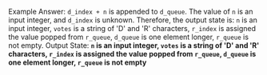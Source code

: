 Example Answer:
`d_index + n` is appended to `d_queue`. The value of `n` is an input integer, and `d_index` is unknown. Therefore, the output state is: `n` is an input integer, `votes` is a string of 'D' and 'R' characters, `r_index` is assigned the value popped from `r_queue`, `d_queue` is one element longer, `r_queue` is not empty.
Output State: **`n` is an input integer, `votes` is a string of 'D' and 'R' characters, `r_index` is assigned the value popped from `r_queue`, `d_queue` is one element longer, `r_queue` is not empty**